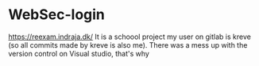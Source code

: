 # WebSec-login
https://reexam.indraja.dk/
It is a schoool project
my user on gitlab is kreve (so all commits made by kreve is also me). There was a mess up with the version control on Visual studio, that's why
